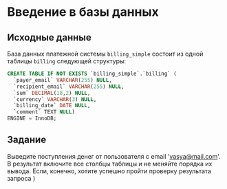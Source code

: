 # Введение в базы данных

## Исходные данные

База данных платежной системы `billing_simple` состоит из одной таблицы `billing` следующей структуры:

```sql
CREATE TABLE IF NOT EXISTS `billing_simple`.`billing` (
  `payer_email` VARCHAR(255) NULL,
  `recipient_email` VARCHAR(255) NULL,
  `sum` DECIMAL(18,2) NULL,
  `currency` VARCHAR(3) NULL,
  `billing_date` DATE NULL,
  `comment` TEXT NULL)
ENGINE = InnoDB;
```

## Задание

Выведите поступления денег от пользователя с email 'vasya@mail.com'.
В результат включите все столбцы таблицы и не меняйте порядка их вывода. Если, конечно, хотите успешно пройти проверку результата запроса )